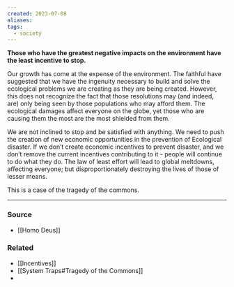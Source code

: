 ```yaml
---
created: 2023-07-08
aliases: 
tags:
  - society
---
```

**Those who have the greatest negative impacts on the environment have the least incentive to stop.**

Our growth has come at the expense of the environment. The faithful have suggested that we have the ingenuity necessary to build and solve the ecological problems we are creating as they are being created. However, this does not recognize the fact that those resolutions may (and indeed, are) only being seen by those populations who may afford them. The ecological damages affect everyone on the globe, yet those who are causing them the most are the most shielded from them.

We are not inclined to stop and be satisfied with anything. We need to push the creation of new economic opportunities in the prevention of Ecological disaster. If we don’t create economic incentives to prevent disaster, and we don’t remove the current incentives contributing to it - people will continue to do what they do. The law of least effort will lead to global meltdowns, affecting everyone; but disproportionately destroying the lives of those of lesser means. 

This is a case of the tragedy of the commons. 

****
### Source
- [[Homo Deus]]

### Related
- [[Incentives]]
- [[System Traps#Tragedy of the Commons]]
- 